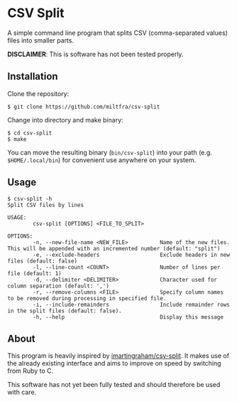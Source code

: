 # CSV Split

A simple command line program that splits CSV (comma-separated values) files into smaller parts.

**DISCLAIMER**: This is software has not been tested properly.

## Installation

Clone the repository:

```
$ git clone https://github.com/miltfra/csv-split
```

Change into directory and make binary:

```
$ cd csv-split
$ make
```

You can move the resulting binary (`bin/csv-split`) into your path (e.g. `$HOME/.local/bin`) for convenient use anywhere on your system.

## Usage

```
$ csv-split -h
Split CSV files by lines

USAGE:
        csv-split [OPTIONS] <FILE_TO_SPLIT>

OPTIONS:
        -n, --new-file-name <NEW_FILE>          Name of the new files. This will be appended with an incremented number (default: "split")
        -e, --exclude-headers                   Exclude headers in new files (default: false)
        -l, --line-count <COUNT>                Number of lines per file (default: 1)
        -d, --delimiter <DELIMITER>             Character used for column separation (default: ',')
        -r, --remove-columns <FILE>             Specify column names to be removed during processing in specified file.
        -i, --include-remainders                Include remainder rows in the split files (default: false).
        -h, --help                              Display this message
```

## About 

This program is heavily inspired by [imartingraham/csv-split](https://github.com/imartingraham/csv-split). 
It makes use of the already existing interface and aims to improve on speed by switching from Ruby to C.

This software has not yet been fully tested and should therefore be used with care.
